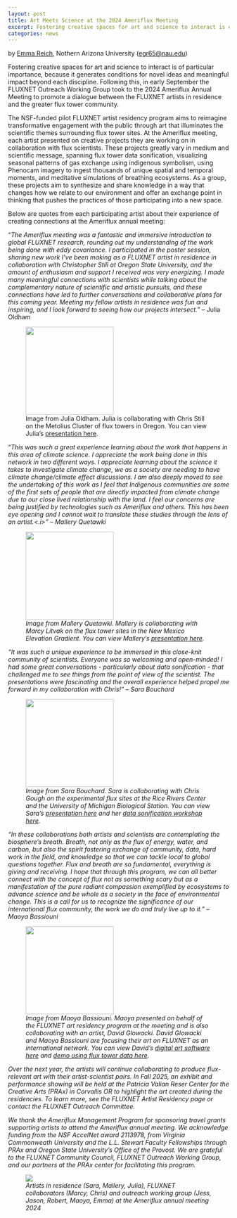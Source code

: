 ```yaml
---
layout: post
title: Art Meets Science at the 2024 Ameriflux Meeting
excerpt: Fostering creative spaces for art and science to interact is of particular importance, because it generates conditions for novel ideas and meaningful impact beyond each discipline. Following this, in early September the FLUXNET Outreach Working Group took to the 2024 Ameriflux Annual Meeting to promote a dialogue between the FLUXNET artists in residence and the greater flux tower community.
categories: news
---
```


by [Emma Reich](https://egreich.github.io/), Nothern Arizona University (egr65@nau.edu)

Fostering creative spaces for art and science to interact is of particular importance, because it generates conditions for novel ideas and meaningful impact beyond each discipline. Following this, in early September the FLUXNET Outreach Working Group took to the 2024 Ameriflux Annual Meeting to promote a dialogue between the FLUXNET artists in residence and the greater flux tower community.

The NSF-funded pilot FLUXNET artist residency program aims to reimagine transformative engagement with the public through art that illuminates the scientific themes surrounding flux tower sites. At the Ameriflux meeting, each artist presented on creative projects they are working on in collaboration with flux scientists. These projects greatly vary in medium and scientific message, spanning flux tower data sonification, visualizing seasonal patterns of gas exchange using indigenous symbolism, using Phenocam imagery to ingest thousands of unique spatial and temporal moments, and meditative simulations of breathing ecosystems. As a group, these projects aim to synthesize and share knowledge in a way that changes how we relate to our environment and offer an exchange point in thinking that pushes the practices of those participating into a new space.

Below are quotes from each participating artist about their experience of creating connections at the Ameriflux annual meeting:

“<i>The Ameriflux meeting was a fantastic and immersive introduction to global FLUXNET research, rounding out my understanding of the work being done with eddy covariance. I participated in the poster session, sharing new work I've been making as a FLUXNET artist in residence in collaboration with Christopher Still at Oregon State University, and the amount of enthusiasm and support I received was very energizing. I made many meaningful connections with scientists while talking about the complementary nature of scientific and artistic pursuits, and these connections have led to further conversations and collaborative plans for this coming year. Meeting my fellow artists in residence was fun and inspiring, and I look forward to seeing how our projects intersect.</i>” – Julia Oldham

<figure>
	<img src="https://fluxnetart.github.io/images/22-phenocam-hourly-columns-still005-1536x864.jpg" style="height: 200px; width: auto;">
  <figcaption>Image from Julia Oldham. Julia is collaborating with Chris Still on the Metolius Cluster of flux towers in Oregon. You can view Julia’s <a href="https://drive.google.com/file/d/1NEG8dFlICuVGLSCXVpgAD85cmc_zYjOd/view?usp=sharing">presentation here<a/>.</figcaption>
</figure>

“<i>This was such a great experience learning about the work that happens in this area of climate science.  I appreciate the work being done in this network in two different ways. I appreciate learning about the science it takes to investigate climate change, we as a society are needing to have climate change/climate effect discussions.  I am also deeply moved to see the undertaking of this work as I feel that Indigenous communities are some of the first sets of people that are directly impacted from climate change due to our close lived relationship with the land.  I feel our concerns are being justified by technologies such as Ameriflux and others.  This has been eye opening and I cannot wait to translate these studies through the lens of an artist.<.i>” – Mallery Quetawki

<figure>
	<img src="https://fluxnetart.github.io/images/2_artist_res_blog.png" style="height: 200px; width: auto;">
  <figcaption>Image from Mallery Quetawki. Mallery is collaborating with Marcy Litvak on the flux tower sites in the New Mexico Elevation Gradient. You can view Mallery’s <a href="https://drive.google.com/file/d/1Tr6lQpIzNTfi_GlLzs2ud49nA8cDtihK/view">presentation here</a>.</figcaption>
</figure>

“<i>It was such a unique experience to be immersed in this close-knit community of scientists. Everyone was so welcoming and open-minded! I had some great conversations - particularly about data sonification - that challenged me to see things from the point of view of the scientist. The presentations were fascinating and the overall experience helped propel me forward in my collaboration with Chris!</i>” – Sara Bouchard

<figure>
	<img src="https://fluxnetart.github.io/images/3_artist_res_blog-768x567.png" style="height: 200px; width: auto;">
  <figcaption>Image from Sara Bouchard. Sara is collaborating with Chris Gough on the experimental flux sites at the Rice Rivers Center and the University of Michigan Biological Station. You can view Sara’s <a href="https://drive.google.com/file/d/1Tr6lQpIzNTfi_GlLzs2ud49nA8cDtihK/view">presentation here</a> and her <a href = "https://drive.google.com/file/d/1ZekDRaROA4vqq6ljKUutOz_1JHRIM_zm/view?usp=sharing">data sonification workshop here</a>.</figcaption>
</figure>

“<i>In these collaborations both artists and scientists are contemplating the biosphere’s breath. Breath, not only as the flux of energy, water, and carbon, but also the spirit fostering exchange of community, data, hard work in the field, and knowledge so that we can tackle local to global questions together. Flux and breath are so fundamental, everything is giving and receiving. I hope that through this program, we can all better connect with the concept of flux not as something scary but as a manifestation of the pure radiant compassion exemplified by ecosystems to advance science and be whole as a society in the face of environmental change. This is a call for us to recognize the significance of our international flux community, the work we do and truly live up to it.</i>” – Maoya Bassiouni

<figure>
	<img src="https://fluxnetart.github.io/images/4_artist_res_blog-768x745.png" style="height: 200px; width: auto;">
  <figcaption>Image from Maoya Bassiouni. Maoya presented on behalf of the FLUXNET art residency program at the meeting and is also collaborating with an artist, David Glowacki. David Glowacki and Maoya Bassiouni are focusing their art on FLUXNET as an international network. You can view David’s <a href="https://github.com/davidglo/dyantra">digital art software here</a> and <a href="https://drive.google.com/file/d/1tjLMrXRytWiVGHKwYh0ezPfprxZpVp0U/view?usp=sharing">demo using flux tower data here</a>.</figcaption>
</figure>


Over the next year, the artists will continue collaborating to produce flux-relevant art with their artist-scientist pairs. In Fall 2025, an exhibit and performance showing will be held at the Patricia Valian Reser Center for the Creative Arts (PRAx) in Corvallis OR to highlight the art created during the residencies. To learn more, see the FLUXNET Artist Residency page or contact the FLUXNET Outreach Committee.


We thank the Ameriflux Management Program for sponsoring travel grants supporting artists to attend the Ameriflux annual meeting. We acknowledge funding from the NSF AccelNet award 2113978, from Virginia Commonweath University and the L.L. Stewart Faculty Fellowships through PRAx and Oregon State University’s Office of the Provost. We are grateful to the FLUXNET Community Council, FLUXNET Outreach Working Group, and our partners at the PRAx center for facilitating this program.

<figure>
	<img src="https://fluxnetart.github.io/images/5_artist_res_-blog.png">
  <figcaption>Artists in residence (Sara, Mallery, Julia), FLUXNET collaborators (Marcy, Chris) and outreach working group (Jess, Jason, Robert, Maoya, Emma) at the Ameriflux annual meeting 2024</figcaption>
</figure>
